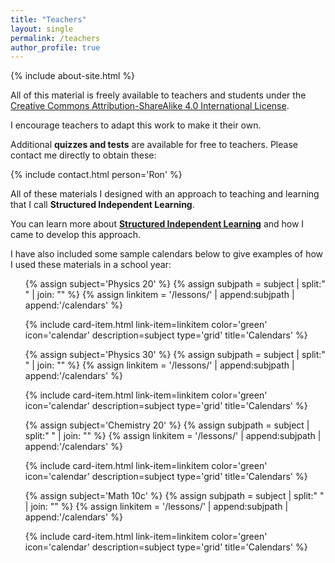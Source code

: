 ```yaml
---
title: "Teachers"
layout: single
permalink: /teachers
author_profile: true
---
```


{% include about-site.html %}

All of this material is freely available to teachers and students under the <a rel="license" href="http://creativecommons.org/licenses/by-sa/4.0/" target="newWindow">Creative Commons Attribution-ShareAlike 4.0 International License</a>.

I encourage teachers to adapt this work to make it their own.

Additional <strong>quizzes and tests</strong> are available for free to teachers. Please contact me directly to obtain these:

{% include contact.html person='Ron' %}

All of these materials I designed with an approach to teaching and learning that I call <strong>Structured Independent Learning</strong>.

You can learn more about <a href='/sil'><strong>Structured Independent Learning</strong></a> and how I came to develop this approach.

I have also included some sample calendars below to give examples of how I used these materials in a school year:

<div class="grid__wrapper"><ul>

{% assign subject='Physics 20' %}
{% assign subjpath = subject | split:" " | join: "" %}
{% assign linkitem = '/lessons/' | append:subjpath | append:'/calendars' %}

{% include card-item.html link-item=linkitem color='green' icon='calendar' description=subject type='grid' title='Calendars' %}

{% assign subject='Physics 30' %}
{% assign subjpath = subject | split:" " | join: "" %}
{% assign linkitem = '/lessons/' | append:subjpath | append:'/calendars' %}

{% include card-item.html link-item=linkitem color='green' icon='calendar' description=subject type='grid' title='Calendars' %}

{% assign subject='Chemistry 20' %}
{% assign subjpath = subject | split:" " | join: "" %}
{% assign linkitem = '/lessons/' | append:subjpath | append:'/calendars' %}

{% include card-item.html link-item=linkitem color='green' icon='calendar' description=subject type='grid' title='Calendars' %}

{% assign subject='Math 10c' %}
{% assign subjpath = subject | split:" " | join: "" %}
{% assign linkitem = '/lessons/' | append:subjpath | append:'/calendars' %}

{% include card-item.html link-item=linkitem color='green' icon='calendar' description=subject type='grid' title='Calendars' %}

</ul></div>

